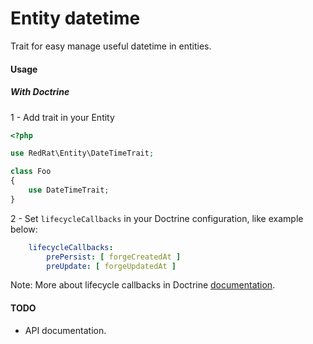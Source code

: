 # Entity datetime

Trait for easy manage useful datetime in entities.

#### Usage

##### With Doctrine

1 - Add trait in your Entity

```php
<?php

use RedRat\Entity\DateTimeTrait;

class Foo
{
    use DateTimeTrait;
}
```

2 - Set `lifecycleCallbacks` in your Doctrine configuration, like example below:

```yaml
    lifecycleCallbacks:
        prePersist: [ forgeCreatedAt ]
        preUpdate: [ forgeUpdatedAt ]
```

Note: More about lifecycle callbacks in Doctrine [documentation](https://www.doctrine-project.org/projects/doctrine-orm/en/2.7/reference/events.html#lifecycle-callbacks).

#### TODO

* API documentation.
